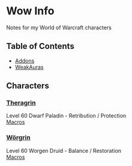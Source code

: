 # Wow Info #

Notes for my World of Warcraft characters

## Table of Contents ##

- [Addons](addons/addons.md)
- [WeakAuras](addons/weakauras.md)

## Characters ##

### [Theragrin](https://raider.io/characters/us/dalaran/Theragrin) ###

Level 60 Dwarf Paladin - Retribution / Protection  
[Macros](macros/us-dalaran-theragrin.md)


### [Wörgrin](https://raider.io/characters/us/dalaran/W%C3%B6rgrin) ###

Level 60 Worgen Druid - Balance / Restoration  
[Macros](macros/us-dalaran-worgrin.md)